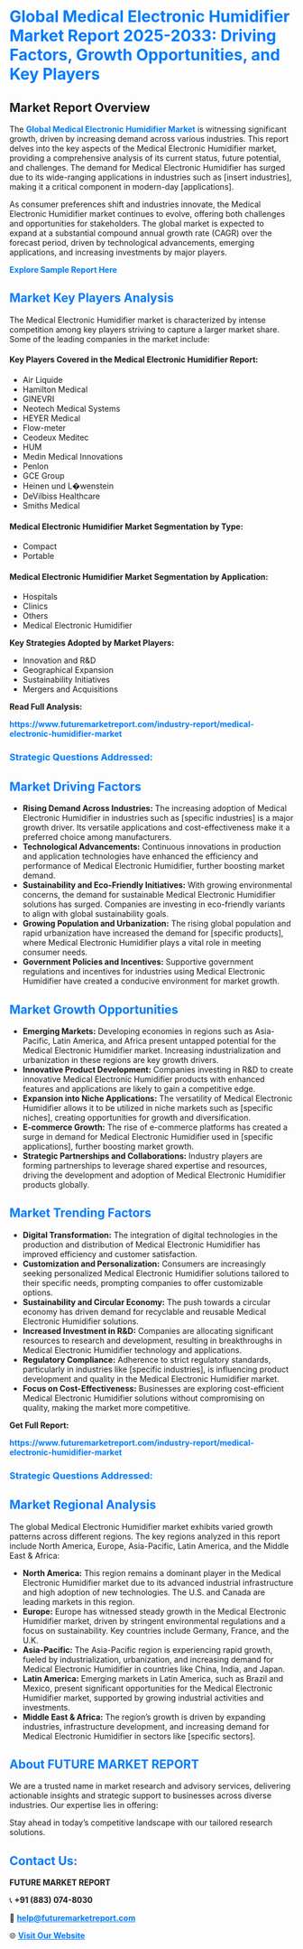 <h1 style="color: #007BFF;">Global Medical Electronic Humidifier Market Report 2025-2033: Driving Factors, Growth Opportunities, and Key Players</h1>

<section id="overview">
<h2>Market Report Overview</h2>
<p>The <a href="https://www.futuremarketreport.com/industry-report/medical-electronic-humidifier-market" style="color: #007BFF; text-decoration: none;"><strong>Global Medical Electronic Humidifier Market</strong></a> is witnessing significant growth, driven by increasing demand across various industries. This report delves into the key aspects of the Medical Electronic Humidifier market, providing a comprehensive analysis of its current status, future potential, and challenges. The demand for Medical Electronic Humidifier has surged due to its wide-ranging applications in industries such as [insert industries], making it a critical component in modern-day [applications].</p>
<p>As consumer preferences shift and industries innovate, the Medical Electronic Humidifier market continues to evolve, offering both challenges and opportunities for stakeholders. The global market is expected to expand at a substantial compound annual growth rate (CAGR) over the forecast period, driven by technological advancements, emerging applications, and increasing investments by major players.</p>
</section>

<section id="overview">
<p><a href="https://www.futuremarketreport.com/request-sample/reportId=123942" style="color: #007BFF; text-decoration: none;"><strong>Explore Sample Report Here</strong></a></p>
</section>

<section id="key-players">
<h2 style="color: #007BFF;">Market Key Players Analysis</h2>
<p>The Medical Electronic Humidifier market is characterized by intense competition among key players striving to capture a larger market share. Some of the leading companies in the market include:</p>
<h4>Key Players Covered in the Medical Electronic Humidifier Report:</h4>
<ul><li>Air Liquide</li><li>Hamilton Medical</li><li>GINEVRI</li><li>Neotech Medical Systems</li><li>HEYER Medical</li><li>Flow-meter</li><li>Ceodeux Meditec</li><li>HUM</li><li>Medin Medical Innovations</li><li>Penlon</li><li>GCE Group</li><li>Heinen und L�wenstein</li><li>DeVilbiss Healthcare</li><li>Smiths Medical</li></ul>
<h4>Medical Electronic Humidifier Market Segmentation by Type:</h4>
<ul><li>Compact</li><li>Portable</li></ul>

<h4>Medical Electronic Humidifier Market Segmentation by Application:</h4>
<ul><li>Hospitals</li><li>Clinics</li><li>Others</li><li>Medical Electronic Humidifier</li></ul>
<p><strong>Key Strategies Adopted by Market Players:</strong></p>
<ul>
<li>Innovation and R&D</li>
<li>Geographical Expansion</li>
<li>Sustainability Initiatives</li>
<li>Mergers and Acquisitions</li>
</ul>
</section>

<section>
<p><strong>Read Full Analysis: </strong></p><a href="https://www.futuremarketreport.com/industry-report/medical-electronic-humidifier-market" style="color: #007BFF; text-decoration: none;"><strong>https://www.futuremarketreport.com/industry-report/medical-electronic-humidifier-market</strong></a>
<h3 style="color: #007BFF;">Strategic Questions Addressed:</h3>
</section>

<section id="driving-factors">
<h2 style="color: #007BFF;">Market Driving Factors</h2>
<ul>
<li><strong>Rising Demand Across Industries:</strong> The increasing adoption of Medical Electronic Humidifier in industries such as [specific industries] is a major growth driver. Its versatile applications and cost-effectiveness make it a preferred choice among manufacturers.</li>
<li><strong>Technological Advancements:</strong> Continuous innovations in production and application technologies have enhanced the efficiency and performance of Medical Electronic Humidifier, further boosting market demand.</li>
<li><strong>Sustainability and Eco-Friendly Initiatives:</strong> With growing environmental concerns, the demand for sustainable Medical Electronic Humidifier solutions has surged. Companies are investing in eco-friendly variants to align with global sustainability goals.</li>
<li><strong>Growing Population and Urbanization:</strong> The rising global population and rapid urbanization have increased the demand for [specific products], where Medical Electronic Humidifier plays a vital role in meeting consumer needs.</li>
<li><strong>Government Policies and Incentives:</strong> Supportive government regulations and incentives for industries using Medical Electronic Humidifier have created a conducive environment for market growth.</li>
</ul>
</section>

<section id="growth-opportunities">
<h2 style="color: #007BFF;">Market Growth Opportunities</h2>
<ul>
<li><strong>Emerging Markets:</strong> Developing economies in regions such as Asia-Pacific, Latin America, and Africa present untapped potential for the Medical Electronic Humidifier market. Increasing industrialization and urbanization in these regions are key growth drivers.</li>
<li><strong>Innovative Product Development:</strong> Companies investing in R&D to create innovative Medical Electronic Humidifier products with enhanced features and applications are likely to gain a competitive edge.</li>
<li><strong>Expansion into Niche Applications:</strong> The versatility of Medical Electronic Humidifier allows it to be utilized in niche markets such as [specific niches], creating opportunities for growth and diversification.</li>
<li><strong>E-commerce Growth:</strong> The rise of e-commerce platforms has created a surge in demand for Medical Electronic Humidifier used in [specific applications], further boosting market growth.</li>
<li><strong>Strategic Partnerships and Collaborations:</strong> Industry players are forming partnerships to leverage shared expertise and resources, driving the development and adoption of Medical Electronic Humidifier products globally.</li>
</ul>
</section>

<section id="trending-factors">
<h2 style="color: #007BFF;">Market Trending Factors</h2>
<ul>
<li><strong>Digital Transformation:</strong> The integration of digital technologies in the production and distribution of Medical Electronic Humidifier has improved efficiency and customer satisfaction.</li>
<li><strong>Customization and Personalization:</strong> Consumers are increasingly seeking personalized Medical Electronic Humidifier solutions tailored to their specific needs, prompting companies to offer customizable options.</li>
<li><strong>Sustainability and Circular Economy:</strong> The push towards a circular economy has driven demand for recyclable and reusable Medical Electronic Humidifier solutions.</li>
<li><strong>Increased Investment in R&D:</strong> Companies are allocating significant resources to research and development, resulting in breakthroughs in Medical Electronic Humidifier technology and applications.</li>
<li><strong>Regulatory Compliance:</strong> Adherence to strict regulatory standards, particularly in industries like [specific industries], is influencing product development and quality in the Medical Electronic Humidifier market.</li>
<li><strong>Focus on Cost-Effectiveness:</strong> Businesses are exploring cost-efficient Medical Electronic Humidifier solutions without compromising on quality, making the market more competitive.</li>
</ul>
</section>

<section>
<p><strong>Get Full Report: </strong></p><a href="https://www.futuremarketreport.com/industry-report/medical-electronic-humidifier-market" style="color: #007BFF; text-decoration: none;"><strong>https://www.futuremarketreport.com/industry-report/medical-electronic-humidifier-market</strong></a>
<h3 style="color: #007BFF;">Strategic Questions Addressed:</h3>
</section>


<section id="regional-analysis">
<h2 style="color: #007BFF;">Market Regional Analysis</h2>
<p>The global Medical Electronic Humidifier market exhibits varied growth patterns across different regions. The key regions analyzed in this report include North America, Europe, Asia-Pacific, Latin America, and the Middle East & Africa:</p>
<ul>
<li><strong>North America:</strong> This region remains a dominant player in the Medical Electronic Humidifier market due to its advanced industrial infrastructure and high adoption of new technologies. The U.S. and Canada are leading markets in this region.</li>
<li><strong>Europe:</strong> Europe has witnessed steady growth in the Medical Electronic Humidifier market, driven by stringent environmental regulations and a focus on sustainability. Key countries include Germany, France, and the U.K.</li>
<li><strong>Asia-Pacific:</strong> The Asia-Pacific region is experiencing rapid growth, fueled by industrialization, urbanization, and increasing demand for Medical Electronic Humidifier in countries like China, India, and Japan.</li>
<li><strong>Latin America:</strong> Emerging markets in Latin America, such as Brazil and Mexico, present significant opportunities for the Medical Electronic Humidifier market, supported by growing industrial activities and investments.</li>
<li><strong>Middle East & Africa:</strong> The region’s growth is driven by expanding industries, infrastructure development, and increasing demand for Medical Electronic Humidifier in sectors like [specific sectors].</li>
</ul>
</section>

<footer>
<h2 style="color: #007BFF;">About FUTURE MARKET REPORT</h2>
<p>We are a trusted name in market research and advisory services, delivering actionable insights and strategic support to businesses across diverse industries. Our expertise lies in offering:</p>

<p>Stay ahead in today’s competitive landscape with our tailored research solutions.</p>

<h2 style="color: #007BFF;">Contact Us:</h2>
<p><strong>FUTURE MARKET REPORT</strong></p>
<p>📞 <strong>+91 (883) 074-8030</strong></p>
<p>📧 <strong><a href="mailto:help@futuremarketreport.com" style="color: #007BFF;">help@futuremarketreport.com</a></strong></p>
<p>🌐 <strong><a href="https://www.futuremarketreport.com/" style="color: #007BFF;">Visit Our Website</a></strong></p>
</footer>